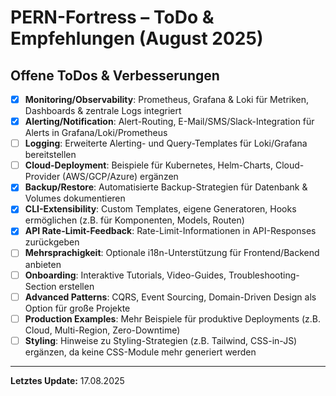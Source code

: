 # PERN-Fortress – ToDo & Empfehlungen (August 2025)

## Offene ToDos & Verbesserungen

- [x] **Monitoring/Observability**: Prometheus, Grafana & Loki für Metriken, Dashboards & zentrale Logs integriert
- [x] **Alerting/Notification**: Alert-Routing, E-Mail/SMS/Slack-Integration für Alerts in Grafana/Loki/Prometheus
- [ ] **Logging**: Erweiterte Alerting- und Query-Templates für Loki/Grafana bereitstellen
- [ ] **Cloud-Deployment**: Beispiele für Kubernetes, Helm-Charts, Cloud-Provider (AWS/GCP/Azure) ergänzen
- [x] **Backup/Restore**: Automatisierte Backup-Strategien für Datenbank & Volumes dokumentieren
- [x] **CLI-Extensibility**: Custom Templates, eigene Generatoren, Hooks ermöglichen (z.B. für Komponenten, Models, Routen)
- [x] **API Rate-Limit-Feedback**: Rate-Limit-Informationen in API-Responses zurückgeben
- [ ] **Mehrsprachigkeit**: Optionale i18n-Unterstützung für Frontend/Backend anbieten
- [ ] **Onboarding**: Interaktive Tutorials, Video-Guides, Troubleshooting-Section erstellen
- [ ] **Advanced Patterns**: CQRS, Event Sourcing, Domain-Driven Design als Option für große Projekte
- [ ] **Production Examples**: Mehr Beispiele für produktive Deployments (z.B. Cloud, Multi-Region, Zero-Downtime)
- [ ] **Styling**: Hinweise zu Styling-Strategien (z.B. Tailwind, CSS-in-JS) ergänzen, da keine CSS-Module mehr generiert werden

---

**Letztes Update:** 17.08.2025
